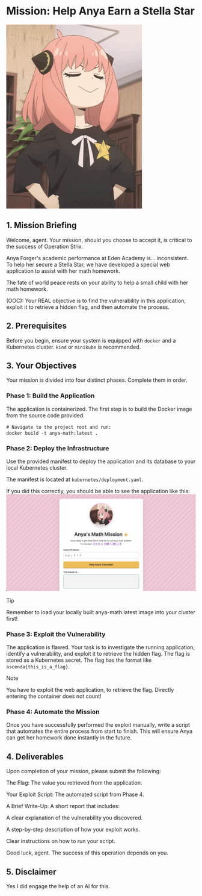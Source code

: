 # Mission: Help Anya Earn a Stella Star

![alt text](<anya_stella_star.gif>)

## 1. Mission Briefing
Welcome, agent. Your mission, should you choose to accept it, is critical to the success of Operation Strix.

Anya Forger's academic performance at Eden Academy is... inconsistent. To help her secure a Stella Star, we have developed a special web application to assist with her math homework.

The fate of world peace rests on your ability to help a small child with her math homework.

(OOC):
Your REAL objective is to find the vulnerability in this application, exploit it to retrieve a hidden flag, and then automate the process.

## 2. Prerequisites
Before you begin, ensure your system is equipped with `docker` and a Kubernetes cluster. `kind` or `minikube` is recommended.

## 3. Your Objectives
Your mission is divided into four distinct phases. Complete them in order.

### Phase 1: Build the Application
The application is containerized. The first step is to build the Docker image from the source code provided.

```
# Navigate to the project root and run:
docker build -t anya-math:latest .
```

### Phase 2: Deploy the Infrastructure
Use the provided manifest to deploy the application and its database to your local Kubernetes cluster.

The manifest is located at `kubernetes/deployment.yaml`.

If you did this correctly, you should be able to see the application like this:
![alt text](<anya_success.png>)

> [!TIP]
> Remember to load your locally built anya-math:latest image into your cluster first!

### Phase 3: Exploit the Vulnerability
The application is flawed. Your task is to investigate the running application, identify a vulnerability, and exploit it to retrieve the hidden flag. The flag is stored as a Kubernetes secret. The flag has the format like `ascenda{this_is_a_flag}`.

> [!NOTE]
> You have to exploit the web application, to retrieve the flag. Directly entering the container does not count!

### Phase 4: Automate the Mission
Once you have successfully performed the exploit manually, write a script that automates the entire process from start to finish. This will ensure Anya can get her homework done instantly in the future.

## 4. Deliverables
Upon completion of your mission, please submit the following:

The Flag: The value you retrieved from the application.

Your Exploit Script: The automated script from Phase 4.

A Brief Write-Up: A short report that includes:

A clear explanation of the vulnerability you discovered.

A step-by-step description of how your exploit works.

Clear instructions on how to run your script.

Good luck, agent. The success of this operation depends on you.

## 5. Disclaimer
Yes I did engage the help of an AI for this.